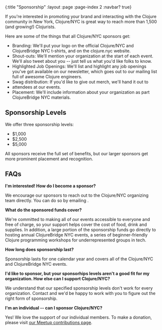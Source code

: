 {:title "Sponsorship"
 :layout :page
 :page-index 2
 :navbar? true}

If you're interested in promoting your brand and interacting with the Clojure
community in New York, Clojure/NYC is great way to reach more than 1,500
(and growing!) Clojurists.

Here are some of the things that all Clojure/NYC sponsors get:

- Branding: We'll put your logo on the official Clojure/NYC and
  ClojureBridge NYC t-shirts, and on the clojure.nyc website.
- Shout-outs: We'll mention your organization at the start of each event. We'll
  also tweet about you -- just tell us what you'd like folks to know.
- Highlighted Job Openings: We'll list and highlight any job openings you've
  got available on our newsletter, which goes out to our mailing list full of
  awesome Clojure engineers.
- Swag distribution: If you'd like to give out merch, we'll hand it out to
- attendees at our events.
- Placement: We'll include information about your organization as part
  ClojureBridge NYC materials.

## Sponsorship Levels

We offer three sponsorship levels:

- $1,000
- $2,500
- $5,000

All sponsors receive the full set of benefits, but our larger sponsors get more prominent
placement and recognition.

## FAQs

**I'm interested! How do I become a sponsor?**

We encourage our sponsors to reach out to the Clojure/NYC organizing team
directly. You can do so by emailing
<a href="javascript:location='mailto:\u006a\u006f\u0072\u0067\u0065\u0040\u0063\u006c\u006f\u006a\u0075\u0072\u0065\u002e\u006e\u0079\u0063';void 0"><script type="text/javascript">document.write('\u006a\u006f\u0072\u0067\u0065\u0040\u0063\u006c\u006f\u006a\u0075\u0072\u0065\u002e\u006e\u0079\u0063')</script></a>.

**What do the sponsored funds cover?**

We're committed to making all of our events accessible to everyone and free of
charge, so your support helps cover the cost of food, drink and supplies. In
addition, a large portion of the sponsorship funds go directly to hosting
annual ClojureBridge NYC events, a series of beginner-friendly Clojure
programming workshops for underrepresented groups in tech.

**How long does sponsorship last?**

Sponsorship lasts for one calendar year and covers all of the Clojure/NYC and
ClojureBridge NYC events.

**I'd like to sponsor, but your sponsorhips levels aren't a good fit for my organization. How else can I support Clojure/NYC?**

We understand that our specified sponsorship levels don't work for every
organization. Contact <a href="javascript:location='mailto:\u006a\u006f\u0072\u0067\u0065\u0040\u0063\u006c\u006f\u006a\u0075\u0072\u0065\u002e\u006e\u0079\u0063';void 0"><script type="text/javascript">document.write('\u006a\u006f\u0072\u0067\u0065\u0040\u0063\u006c\u006f\u006a\u0075\u0072\u0065\u002e\u006e\u0079\u0063')</script></a>
and we'd be happy to work with you to figure out the right form of sponsorship.

**I'm an individual -- can I sponsor Clojure/NYC?**

Yes! We love the support of our individual members. To make a donation, please visit [our Meetup contributions page](https://secure.meetup.com/Clojure-NYC/contribute/).
